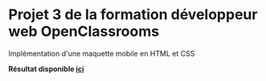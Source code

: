 # Projet 3 de la formation développeur web OpenClassrooms

Implémentation d'une maquette mobile en HTML et CSS

**Résultat disponible [ici](https://prolias.github.io/SebastienThuin_3_08072021/)**